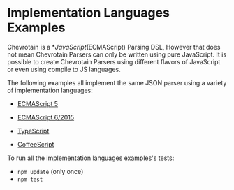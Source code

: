 # Implementation Languages Examples

Chevrotain is a **JavaScript*(ECMAScript) Parsing DSL, However that does not mean Chevrotain Parsers can only be written using
pure JavaScript. It is possible to create Chevrotain Parsers using different flavors of JavaScript or even using
compile to JS languages.

The following examples all implement the same JSON parser using a variety  of implementation languages:

* [ECMAScript 5](https://github.com/SAP/Chevrotain/blob/master/examples/languages/ecma5/ecma5_json.js)

* [ECMAScript 6/2015](https://github.com/SAP/Chevrotain/blob/master/examples/languages/ecma6/ecma6_json.js)

* [TypeScript](https://github.com/SAP/Chevrotain/blob/master/examples/languages/typescript/typescript_json.ts)

* [CoffeeScript](https://github.com/SAP/Chevrotain/blob/master/examples/languages/coffeescript/coffeescript_json.coffee)


To run all the implementation languages examples's tests:
* ```npm update``` (only once)
* ```npm test```
